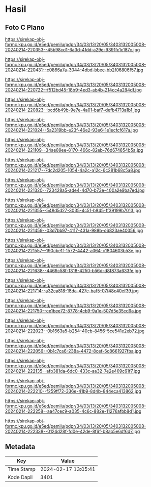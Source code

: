 # Hasil

## Foto C Plano

https://sirekap-obj-formc.kpu.go.id/e5ed/pemilu/pdpr/34/03/13/20/05/3403132005008-20240214-220353--45b98cd1-6a3d-4fdd-a29e-9391fc1c187c.jpg

https://sirekap-obj-formc.kpu.go.id/e5ed/pemilu/pdpr/34/03/13/20/05/3403132005008-20240214-220431--c0866a7a-3044-4dbd-bbec-bb2f06806f57.jpg

https://sirekap-obj-formc.kpu.go.id/e5ed/pemilu/pdpr/34/03/13/20/05/3403132005008-20240214-220722--f512bd45-18b9-4ed3-ab4b-214cc4a284df.jpg

https://sirekap-obj-formc.kpu.go.id/e5ed/pemilu/pdpr/34/03/13/20/05/3403132005008-20240214-220823--bcd6b49b-9e7e-4a01-baf7-defb4713a1b1.jpg

https://sirekap-obj-formc.kpu.go.id/e5ed/pemilu/pdpr/34/03/13/20/05/3403132005008-20240214-221024--5a2319bb-e23f-46e2-93e6-1e1ecfcf617a.jpg

https://sirekap-obj-formc.kpu.go.id/e5ed/pemilu/pdpr/34/03/13/20/05/3403132005008-20240214-221109--34ae89ee-8170-466c-82eb-76d674854b5a.jpg

https://sirekap-obj-formc.kpu.go.id/e5ed/pemilu/pdpr/34/03/13/20/05/3403132005008-20240214-221217--7dc2d205-1054-4a2c-a12c-6c281b68c5a8.jpg

https://sirekap-obj-formc.kpu.go.id/e5ed/pemilu/pdpr/34/03/13/20/05/3403132005008-20240214-221320--723428a5-ade4-4d70-b73e-400a2e9ba7ed.jpg

https://sirekap-obj-formc.kpu.go.id/e5ed/pemilu/pdpr/34/03/13/20/05/3403132005008-20240214-221355--548d5d27-3035-4c51-b845-ff39199b7013.jpg

https://sirekap-obj-formc.kpu.go.id/e5ed/pemilu/pdpr/34/03/13/20/05/3403132005008-20240214-221459--03d7bb97-4117-431a-988b-c6823ae40056.jpg

https://sirekap-obj-formc.kpu.go.id/e5ed/pemilu/pdpr/34/03/13/20/05/3403132005008-20240214-221557--190cbe1f-1572-4442-a064-c1804603b53e.jpg

https://sirekap-obj-formc.kpu.go.id/e5ed/pemilu/pdpr/34/03/13/20/05/3403132005008-20240214-221638--4469c58f-1318-4250-b56d-d8f873a633fe.jpg

https://sirekap-obj-formc.kpu.go.id/e5ed/pemilu/pdpr/34/03/13/20/05/3403132005008-20240214-221714--a32ca818-18da-427e-baf5-07f48c40ef39.jpg

https://sirekap-obj-formc.kpu.go.id/e5ed/pemilu/pdpr/34/03/13/20/05/3403132005008-20240214-221750--ce1bee72-8778-4cb9-9a1e-507d5e35cd9a.jpg

https://sirekap-obj-formc.kpu.go.id/e5ed/pemilu/pdpr/34/03/13/20/05/3403132005008-20240214-222023--0b1663a5-b254-40cb-8456-5ce541e2eb72.jpg

https://sirekap-obj-formc.kpu.go.id/e5ed/pemilu/pdpr/34/03/13/20/05/3403132005008-20240214-222056--0b1c7ca6-238a-4472-8cef-5c8661927fba.jpg

https://sirekap-obj-formc.kpu.go.id/e5ed/pemilu/pdpr/34/03/13/20/05/3403132005008-20240214-222135--afb381da-6dc0-433c-aa32-7e2e409c61f7.jpg

https://sirekap-obj-formc.kpu.go.id/e5ed/pemilu/pdpr/34/03/13/20/05/3403132005008-20240214-222210--f259ff72-336e-41b9-8d4b-844eca413862.jpg

https://sirekap-obj-formc.kpu.go.id/e5ed/pemilu/pdpr/34/03/13/20/05/3403132005008-20240214-222258--aa47cec9-a035-4c6c-882e-11276afbb8d1.jpg

https://sirekap-obj-formc.kpu.go.id/e5ed/pemilu/pdpr/34/03/13/20/05/3403132005008-20240214-222338--0124d28f-fd0e-42de-8f6f-b8ab5e6df6d7.jpg


## Metadata

| Key        | Value               |
| ---------- | ------------------- |
| Time Stamp | 2024-02-17 13:05:41 |
| Kode Dapil | 3401                |



